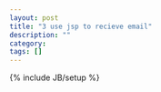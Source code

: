 ```yaml
---
layout: post
title: "3 use jsp to recieve email"
description: ""
category: 
tags: []
---
```

{% include JB/setup %}
